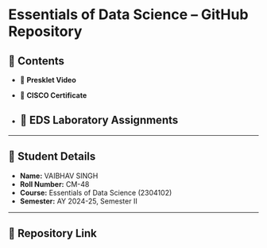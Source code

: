 # Essentials of Data Science – GitHub Repository

## 📂 Contents

- 🎥 **Presklet Video**  

- 📜 **CISCO Certificate**  
  
- 🧪 **EDS Laboratory Assignments**  
  - 

---

## 👤 Student Details

- **Name:** VAIBHAV SINGH 
- **Roll Number:** CM-48
- **Course:** Essentials of Data Science (2304102)  
- **Semester:** AY 2024-25, Semester II

---

## 🔗 Repository Link
